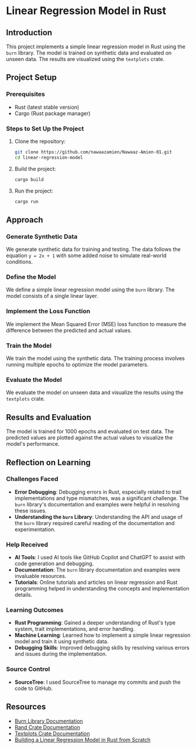# Linear Regression Model in Rust

## Introduction

This project implements a simple linear regression model in Rust using the `burn` library. The model is trained on synthetic data and evaluated on unseen data. The results are visualized using the `textplots` crate.

## Project Setup

### Prerequisites

- Rust (latest stable version)
- Cargo (Rust package manager)

### Steps to Set Up the Project

1. Clone the repository:
    ```sh
    git clone https://github.com/nawaazamien/Nawaaz-Amien-01.git
    cd linear-regression-model
    ```

2. Build the project:
    ```sh
    cargo build
    ```

3. Run the project:
    ```sh
    cargo run
    ```

## Approach

### Generate Synthetic Data

We generate synthetic data for training and testing. The data follows the equation `y = 2x + 1` with some added noise to simulate real-world conditions.

### Define the Model

We define a simple linear regression model using the `burn` library. The model consists of a single linear layer.

### Implement the Loss Function

We implement the Mean Squared Error (MSE) loss function to measure the difference between the predicted and actual values.

### Train the Model

We train the model using the synthetic data. The training process involves running multiple epochs to optimize the model parameters.

### Evaluate the Model

We evaluate the model on unseen data and visualize the results using the `textplots` crate.

## Results and Evaluation

The model is trained for 1000 epochs and evaluated on test data. The predicted values are plotted against the actual values to visualize the model's performance.

## Reflection on Learning

### Challenges Faced

- **Error Debugging**: Debugging errors in Rust, especially related to trait implementations and type mismatches, was a significant challenge. The `burn` library's documentation and examples were helpful in resolving these issues.
- **Understanding the `burn` Library**: Understanding the API and usage of the `burn` library required careful reading of the documentation and experimentation.

### Help Received

- **AI Tools**: I used AI tools like GitHub Copilot and ChatGPT to assist with code generation and debugging.
- **Documentation**: The `burn` library documentation and examples were invaluable resources.
- **Tutorials**: Online tutorials and articles on linear regression and Rust programming helped in understanding the concepts and implementation details.

### Learning Outcomes

- **Rust Programming**: Gained a deeper understanding of Rust's type system, trait implementations, and error handling.
- **Machine Learning**: Learned how to implement a simple linear regression model and train it using synthetic data.
- **Debugging Skills**: Improved debugging skills by resolving various errors and issues during the implementation.

### Source Control

- **SourceTree**: I used SourceTree to manage my commits and push the code to GitHub.

## Resources

- [Burn Library Documentation](https://docs.rs/burn/)
- [Rand Crate Documentation](https://docs.rs/rand/)
- [Textplots Crate Documentation](https://docs.rs/textplots/)
- [Building a Linear Regression Model in Rust from Scratch](https://medium.com/@rithvik119am/building-a-linear-regression-model-in-rust-from-scratch-eee7f0da650f)

